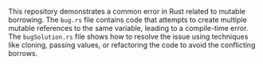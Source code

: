 This repository demonstrates a common error in Rust related to mutable borrowing.  The `bug.rs` file contains code that attempts to create multiple mutable references to the same variable, leading to a compile-time error. The `bugSolution.rs` file shows how to resolve the issue using techniques like cloning, passing values, or refactoring the code to avoid the conflicting borrows.